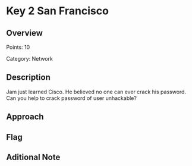 # Key 2 San Francisco
## Overview 
Points: 10

Category: Network
## Description
Jam just learned Cisco. He believed no one can ever crack his password. Can you help to crack password of user unhackable?
## Approach
    
## Flag

## Aditional Note

